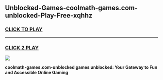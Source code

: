 
## Unblocked-Games-coolmath-games.com-unblocked-Play-Free-xqhhz
<h3>
<a href="https://premium76.site?title=coolmath-games.com-unblocked&ref=23A">CLICK TO PLAY</a></h3>
<hr>

<h3>
<a href="https://premium76.site?title=coolmath-games.com-unblocked&ref=23A">CLICK 2 PLAY</a>
  
</h3>

<a href="https://premium76.site?title=coolmath-games.com-unblocked&ref=23A"><img src="https://clearcache.store/games.png"></a>


**coolmath-games.com-unblocked games unblocked: Your Gateway to Fun and Accessible Online Gaming**
